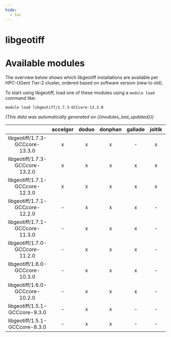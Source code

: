 ```yaml
---
hide:
  - toc
---
```


libgeotiff
==========

# Available modules


The overview below shows which libgeotiff installations are available per HPC-UGent Tier-2 cluster, ordered based on software version (new to old).

To start using libgeotiff, load one of these modules using a `module load` command like:

```shell
module load libgeotiff/1.7.3-GCCcore-13.3.0
```

*(This data was automatically generated on {{modules_last_updated}})*  

| |accelgor|doduo|donphan|gallade|joltik|shinx|skitty|
| :---: | :---: | :---: | :---: | :---: | :---: | :---: | :---: |
|libgeotiff/1.7.3-GCCcore-13.3.0|x|x|x|-|x|x|-|
|libgeotiff/1.7.3-GCCcore-13.2.0|x|x|x|x|x|x|x|
|libgeotiff/1.7.1-GCCcore-12.3.0|x|x|x|x|x|x|x|
|libgeotiff/1.7.1-GCCcore-12.2.0|-|x|x|x|-|-|-|
|libgeotiff/1.7.1-GCCcore-11.3.0|-|x|x|x|-|-|-|
|libgeotiff/1.7.0-GCCcore-11.2.0|-|x|x|x|-|-|-|
|libgeotiff/1.6.0-GCCcore-10.3.0|-|x|x|x|-|-|-|
|libgeotiff/1.6.0-GCCcore-10.2.0|-|x|x|x|-|-|-|
|libgeotiff/1.5.1-GCCcore-9.3.0|-|x|x|-|-|-|-|
|libgeotiff/1.5.1-GCCcore-8.3.0|-|x|x|-|-|-|-|
